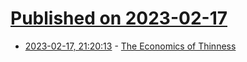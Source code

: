 # [Published on 2023-02-17](index.md)

* [2023-02-17, 21:20:13](https://news.ycombinator.com/item?id=34840723) - [The Economics of Thinness](https://www.economist.com/christmas-specials/2022/12/20/the-economics-of-thinness)
